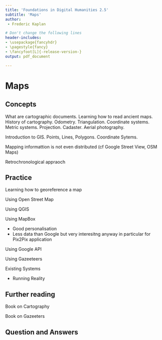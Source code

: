```yaml
---
title: 'Foundations in Digital Humanities 2.5'
subtitle: 'Maps'
author:
 - Frederic Kaplan

# Don't change the following lines
header-includes:
- \usepackage{fancyhdr}
- \pagestyle{fancy}
- \fancyfoot[L]{-release-version-}
output: pdf_document

---
```


# Maps

## Concepts

What are cartographic documents. Learning how to read ancient maps. History of cartography. Odometry. Triangulation. Coordinate systems. Metric systems. Projection. Cadaster. Aerial photography. 

Introduction to GIS. Points, Lines, Polygons. Coordinate Sytems.

Mapping informattion is not even distributed (cf Google Street View, OSM Maps)

Retrochronological appraoch







## Practice

Learning how to georeference a map

Using Open Street Map

Using QGIS

Using MapBox

- Good personalisation
- Less data than Google but very interesitng anyway in particular for Pix2Pix application 

Using Google API

Using Gazeeteers



Existing Systems

- Running Reality



## Further reading

Book on Cartography

Book on Gazeeters

## Question and Answers 



